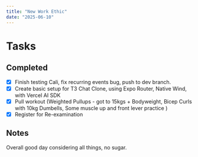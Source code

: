 ```yaml
---
title: "New Work Ethic"
date: "2025-06-10"
---
```


# Tasks 

## Completed
- [x] Finish testing Cali, fix recurring events bug, push to dev branch.
- [x] Create basic setup for T3 Chat Clone, using Expo Router, Native Wind, with Vercel AI SDK
- [x] Pull workout (Weighted Pullups - got to 15kgs + Bodyweight, Bicep Curls with 10kg Dumbells, Some muscle up and front lever practice )
- [x] Register for Re-examination

## Notes
Overall good day considering all things, no sugar. 
